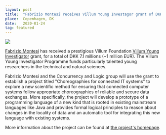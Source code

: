 ```yaml
---
layout: post
title:  "Fabrizio Montesi receives Villum Young Investagor grant of DKK 7.1 millions"
place:  Copenhagen, DK
date:   2020-01-24
tag: featured
---
```

<img class="img-fluid mx-auto d-block" src="/images/posts/fm-villum.jpg">

[Fabrizio Montesi](/people.html#fm) has received a prestigious Villum Foundation [Villum Young Investigator](https://veluxfoundations.dk/en/teknisk-og-naturvidenskabelig-forskning/arslegat) grant, for a total of DKK 7.1 millions (~1 million EUR). 
The Villum Young Investigator Programme funds particularly talented young researchers in the technical and natural sciences.

<!--more-->

Fabrizio Montesi and the Concurrency and Logic group will use the grant to establish a project titled "Choreographies for connected IT systems" to explore a new scientific method for ensuring that connected computer systems follow appropriate choreographies of reliable and secure data exchanges. More specifically, the project will develop a prototype of a programming language of a new kind that is rooted in existing mainstream languages like Java and provides formal logical principles to reason about changes in the locality of data and an automatic tool for integrating this new language with existing systems.

More information about the project can be found at [the project's homepage](https://www.fabriziomontesi.com/projects/choco/).